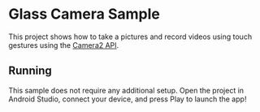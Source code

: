 # Glass Camera Sample

This project shows how to take a pictures and record videos using touch gestures using 
the [Camera2 API](https://developer.android.com/reference/android/hardware/camera2/package-summary).

## Running

This sample does not require any additional setup. Open the project in Android Studio, connect your device,
and press Play to launch the app!
